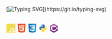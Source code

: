 [![Typing SVG](https://readme-typing-svg.herokuapp.com/?color=fa131a&size=35&center=true&vCenter=true&width=1000&lines=HELLO,+FRIEND...)](https://git.io/typing-svg)


<div style="display: inline_block"><br>
  <img align="center" alt="luc-Js" height="25" width="25" src="https://raw.githubusercontent.com/devicons/devicon/master/icons/javascript/javascript-plain.svg">
  <img align="center" alt="luc-HTML" height="25" width="25" src="https://raw.githubusercontent.com/devicons/devicon/master/icons/html5/html5-original.svg">
  <img align="center" alt="luc-CSS" height="25" width="25" src="https://raw.githubusercontent.com/devicons/devicon/master/icons/css3/css3-original.svg">
  <img align="center" alt="luc-Python" height="25" width="25" src="https://raw.githubusercontent.com/devicons/devicon/master/icons/python/python-original.svg">
  <img align="center" alt="luc-Csharp" height="25" width="25" src="https://raw.githubusercontent.com/devicons/devicon/master/icons/csharp/csharp-original.svg">
</div>
